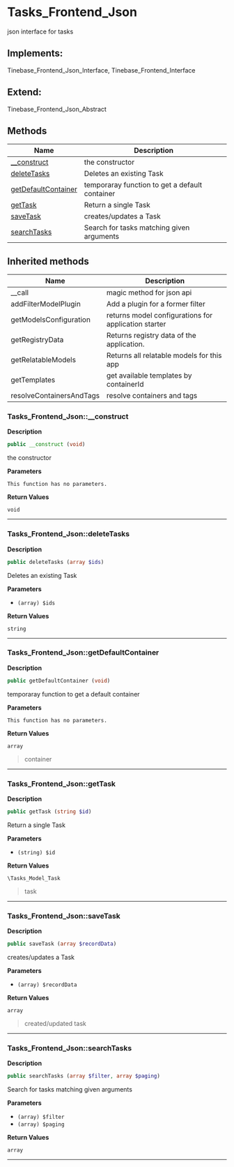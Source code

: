 # Tasks_Frontend_Json  

json interface for tasks

## Implements:
Tinebase_Frontend_Json_Interface, Tinebase_Frontend_Interface

## Extend:

Tinebase_Frontend_Json_Abstract

## Methods

| Name | Description |
|------|-------------|
|[__construct](#tasks_frontend_json__construct)|the constructor|
|[deleteTasks](#tasks_frontend_jsondeletetasks)|Deletes an existing Task|
|[getDefaultContainer](#tasks_frontend_jsongetdefaultcontainer)|temporaray function to get a default container|
|[getTask](#tasks_frontend_jsongettask)|Return a single Task|
|[saveTask](#tasks_frontend_jsonsavetask)|creates/updates a Task|
|[searchTasks](#tasks_frontend_jsonsearchtasks)|Search for tasks matching given arguments|

## Inherited methods

| Name | Description |
|------|-------------|
|__call|magic method for json api|
|addFilterModelPlugin|Add a plugin for a former filter|
|getModelsConfiguration|returns model configurations for application starter|
|getRegistryData|Returns registry data of the application.|
|getRelatableModels|Returns all relatable models for this app|
|getTemplates|get available templates by containerId|
|resolveContainersAndTags|resolve containers and tags|



### Tasks_Frontend_Json::__construct  

**Description**

```php
public __construct (void)
```

the constructor 

 

**Parameters**

`This function has no parameters.`

**Return Values**

`void`


<hr />


### Tasks_Frontend_Json::deleteTasks  

**Description**

```php
public deleteTasks (array $ids)
```

Deletes an existing Task 

 

**Parameters**

* `(array) $ids`

**Return Values**

`string`




<hr />


### Tasks_Frontend_Json::getDefaultContainer  

**Description**

```php
public getDefaultContainer (void)
```

temporaray function to get a default container 

 

**Parameters**

`This function has no parameters.`

**Return Values**

`array`

> container


<hr />


### Tasks_Frontend_Json::getTask  

**Description**

```php
public getTask (string $id)
```

Return a single Task 

 

**Parameters**

* `(string) $id`

**Return Values**

`\Tasks_Model_Task`

> task


<hr />


### Tasks_Frontend_Json::saveTask  

**Description**

```php
public saveTask (array $recordData)
```

creates/updates a Task 

 

**Parameters**

* `(array) $recordData`

**Return Values**

`array`

> created/updated task


<hr />


### Tasks_Frontend_Json::searchTasks  

**Description**

```php
public searchTasks (array $filter, array $paging)
```

Search for tasks matching given arguments 

 

**Parameters**

* `(array) $filter`
* `(array) $paging`

**Return Values**

`array`




<hr />

